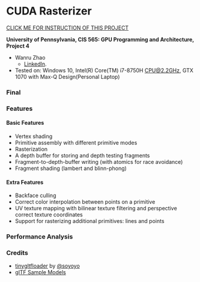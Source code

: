 CUDA Rasterizer
===============

[CLICK ME FOR INSTRUCTION OF THIS PROJECT](./INSTRUCTION.md)

**University of Pennsylvania, CIS 565: GPU Programming and Architecture, Project 4**

* Wanru Zhao
  * [LinkedIn](www.linkedin.com/in/wanru-zhao).
* Tested on: Windows 10, Intel(R) Core(TM) i7-8750H CPU@2.2GHz, GTX 1070 with Max-Q Design(Personal Laptop)

### Final

### Features
#### Basic Features
- Vertex shading
- Primitive assembly with different primitive modes
- Rasterization
- A depth buffer for storing and depth testing fragments
- Fragment-to-depth-buffer writing (with atomics for race avoidance)
- Fragment shading (lambert and blinn-phong)
#### Extra Features
- Backface culling
- Correct color interpolation between points on a primitive
- UV texture mapping with bilinear texture filtering and perspective correct texture coordinates
- Support for rasterizing additional primitives: lines and points

### Performance Analysis



### Credits

* [tinygltfloader](https://github.com/syoyo/tinygltfloader) by [@soyoyo](https://github.com/syoyo)
* [glTF Sample Models](https://github.com/KhronosGroup/glTF/blob/master/sampleModels/README.md)
